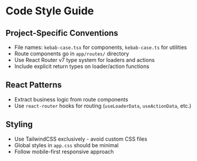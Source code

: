 # Code Style Guide

## Project-Specific Conventions

- File names: `kebab-case.tsx` for components, `kebab-case.ts` for utilities
- Route components go in `app/routes/` directory
- Use React Router v7 type system for loaders and actions
- Include explicit return types on loader/action functions

## React Patterns

- Extract business logic from route components
- Use `react-router` hooks for routing (`useLoaderData`, `useActionData`, etc.)

## Styling

- Use TailwindCSS exclusively - avoid custom CSS files
- Global styles in `app.css` should be minimal
- Follow mobile-first responsive approach
